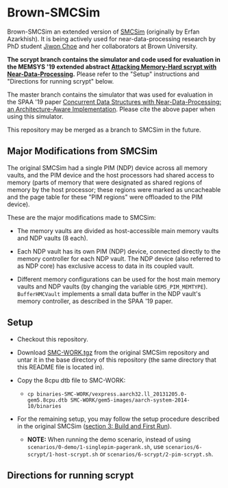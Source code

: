 # Brown-SMCSim

Brown-SMCSim an extended version of [SMCSim](https://iis-git.ee.ethz.ch/erfan.azarkhish/SMCSim) (originally by Erfan Azarkhish). 
It is being actively used for near-data-processing research by PhD student [Jiwon Choe](https://jiwon-choe.github.io/) and her collaborators at Brown University. 

**The scrypt branch contains the simulator and code used for evaluation in the MEMSYS '19 extended abstract
[Attacking Memory-Hard scrypt with Near-Data-Processing](memsys19-choe.pdf).** Please refer to the "Setup" instructions and "Directions for running scrypt" below. 


The master branch contains the simulator that was used for evaluation in the SPAA '19 paper 
[Concurrent Data Structures with Near-Data-Processing: an Architecture-Aware Implementation](spaa19-choe.pdf). 
Please cite the above paper when using this simulator. 

This repository may be merged as a branch to SMCSim in the future.



## Major Modifications from SMCSim

The original SMCSim had a single PIM (NDP) device across all memory vaults, 
and the PIM device and the host processors had shared access to memory 
(parts of memory that were designated as shared regions of memory by the host processor; 
these regions were marked as uncacheable and the page table for these "PIM regions" were offloaded to the PIM device).

These are the major modifications made to SMCSim:

- The memory vaults are divided as host-accessible main memory vaults and NDP vaults (8 each). 

- Each NDP vault has its own PIM (NDP) device, connected directly to the memory controller for each NDP vault. 
The NDP device (also referred to as NDP core) has exclusive access to data in its coupled vault.

- Different memory configurations can be used for the host main memory vaults and NDP vaults 
(by changing the variable `GEM5_PIM_MEMTYPE`). 
`BufferHMCVault` implements a small data buffer in the NDP vault's memory controller, as described in the SPAA '19 paper.


## Setup

- Checkout this repository.

- Download [SMC-WORK.tgz](https://iis-git.ee.ethz.ch/erfan.azarkhish/SMCSim/blob/master/SMC-WORK.tgz) from the original SMCSim 
repository and untar it in the base directory of this repository (the same directory that this README file is located in).
  
- Copy the 8cpu dtb file to SMC-WORK:
  - `cp binaries-SMC-WORK/vexpress.aarch32.ll_20131205.0-gem5.8cpu.dtb SMC-WORK/gem5-images/aarch-system-2014-10/binaries`

- For the remaining setup, you may follow the setup procedure described in the original SMCSim 
([section 3: Build and First Run](https://iis-git.ee.ethz.ch/erfan.azarkhish/SMCSim#3-build-and-first-run)). 
  - **NOTE:** When running the demo scenario, instead of using `scenarios/0-demo/1-singlepim-pagerank.sh`, 
use `scenarios/6-scrypt/1-host-scrypt.sh` or `scenarios/6-scrypt/2-pim-scrypt.sh`.


## Directions for running scrypt
